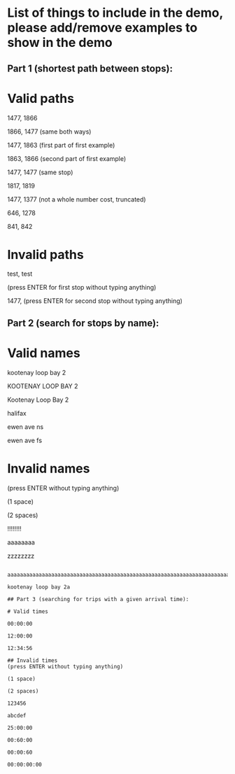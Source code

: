 # List of things to include in the demo, please add/remove examples to show in the demo

## Part 1 (shortest path between stops):

# Valid paths

1477, 1866

1866, 1477 (same both ways)

1477, 1863 (first part of first example)

1863, 1866 (second part of first example)

1477, 1477 (same stop)

1817, 1819

1477, 1377 (not a whole number cost, truncated)

646, 1278

841, 842


# Invalid paths

test, test

(press ENTER for first stop without typing anything)

1477, (press ENTER for second stop without typing anything)


## Part 2 (search for stops by name):

# Valid names
kootenay loop bay 2

KOOTENAY LOOP BAY 2

Kootenay Loop Bay 2

halifax

ewen ave ns

ewen ave fs

# Invalid names

(press ENTER without typing anything)

(1 space)

(2 spaces)

!!!!!!!!

aaaaaaaa

zzzzzzzz

~~~~~~~~

aaaaaaaaaaaaaaaaaaaaaaaaaaaaaaaaaaaaaaaaaaaaaaaaaaaaaaaaaaaaaaaaaaaaaaaaaaaaaaaaaaaaaaaaaaaaaaaaaaaaaaaaaaaaaaaaaaaaaaaaaaaaaaaaaaaaaaaaaaaaaaaaaaaaaaaaaaaaaaaaaaaaaaaaaaaaaaaaaaaaaaaaaaaaaaaaaaaaaaaaaaaaaaaaaaaaaaaaaaaaaaaaaa

kootenay loop bay 2a

## Part 3 (searching for trips with a given arrival time):

# Valid times 

00:00:00

12:00:00

12:34:56

## Invalid times
(press ENTER without typing anything)

(1 space)

(2 spaces)

123456

abcdef

25:00:00

00:60:00

00:00:60

00:00:00:00
